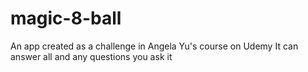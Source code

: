 # magic-8-ball
An app created as a challenge in Angela Yu's course on Udemy
It can answer all and any questions you ask it

